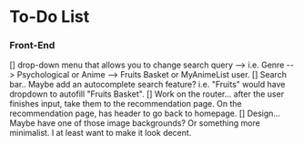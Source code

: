 # To-Do List

### Front-End
[] drop-down menu that allows you to change search query --> i.e. Genre --> Psychological or Anime --> Fruits Basket or MyAnimeList user.
[] Search bar.. Maybe add an autocomplete search feature? i.e. "Fruits" would have dropdown to autofill "Fruits Basket".
[] Work on the router... after the user finishes input, take them to the recommendation page. On the recommendation page, has header to go back to homepage.
[] Design... Maybe have one of those image backgrounds? Or something more minimalist. I at least want to make it look decent. 
